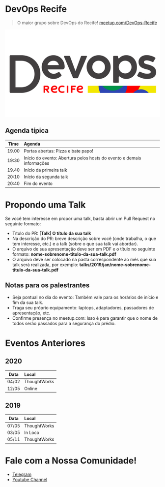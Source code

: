 # DevOps Recife
> O maior grupo sobre DevOps do Recife! [meetup.com/DevOps-Recife](https://www.meetup.com/DevOps-Recife/)

![DevOps Recife Logo](devops-recife.png)

## Agenda típica

Time  | Agenda
----- | :-----
19.00 | Portas abertas: Pizza e bate papo!
19:30 | Início do evento: Abertura pelos hosts do evento e demais informações
19.40 | Início da primeira talk
20:10 | Início da segunda talk
20:40 | Fim do evento

# Propondo uma Talk
Se você tem interesse em propor uma talk, basta abrir um Pull Request no seguinte formato:
* Título do PR: **[Talk] O título da sua talk**
* Na descrição do PR: breve descrição sobre você (onde trabalha, o que tem interesse, etc.) e a talk (sobre o que sua talk vai abordar).
* O arquivo de sua apresentação deve ser em PDF e o título no seguinte formato: **nome-sobrenome-titulo-da-sua-talk.pdf**
* O arquivo deve ser colocado na pasta correspondente ao mês que sua talk será realizada, por exemplo: **talks/2019/jan/nome-sobrenome-titulo-da-sua-talk.pdf**

## Notas para os palestrantes
* Seja pontual no dia do evento: Também vale para os horários de início e fim da sua talk.
* Traga seu próprio equipamento: laptops, adaptadores, passadores de apresentação, etc.
* Confirme presença no meetup.com: Isso é para garantir que o nome de todos serão passados para a segurança do prédio.

# Eventos Anteriores
## 2020
Data  | Local
------| :-----
04/02 | ThoughtWorks
12/05 | Online


## 2019
Data  | Local
------| :-----
07/05 | ThoughtWorks
03/05 | In Loco
05/11 | ThoughtWorks

# Fale com a Nossa Comunidade!
* [Telegram](https://t.me/devopsrecife)
* [Youtube Channel](https://www.youtube.com/channel/UCLm2BHQvMpyoh9GP8mSd76g)
